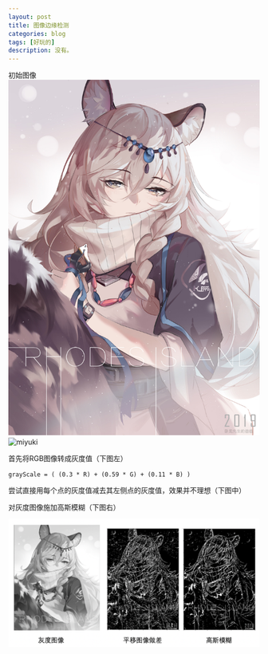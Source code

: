 ```yaml
---
layout: post
title: 图像边缘检测
categories: blog
tags: [好玩的]
description: 没有。
---
```


初始图像
![0](/img2019/miyuki0.png)
<img src="/img2019/miyuki0.pngg" width = "300" height = "424" alt="miyuki" align=center />

首先将RGB图像转成灰度值（下图左）
```
grayScale = ( (0.3 * R) + (0.59 * G) + (0.11 * B) )
```
尝试直接用每个点的灰度值减去其左侧点的灰度值，效果并不理想（下图中）

对灰度图像施加高斯模糊（下图右）

![1](/img2019/miyuki1.png)





